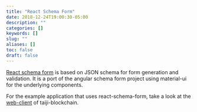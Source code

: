 ```yaml
---
title: "React Schema Form"
date: 2018-12-24T19:00:30-05:00
description: ""
categories: []
keywords: []
slug: ""
aliases: []
toc: false
draft: false
---
```


[React schema form][] is based on JSON schema for form generation and validation. It is a port of the angular schema form project using material-ui for the underlying components.

For the example application that uses react-schema-form, take a look at the [web-client][] of taiji-blockchain. 


[React schema form]: https://github.com/networknt/react-schema-form
[web-client]: https://github.com/taiji-chain/web-client/tree/master/server/view
